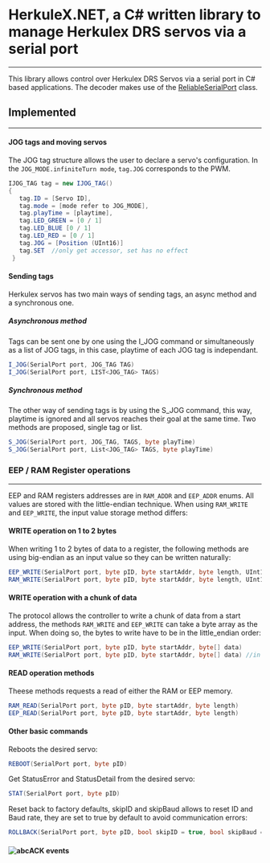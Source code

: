# HerkuleX.NET, a C# written library to manage Herkulex DRS servos via a serial port
---
This library allows control over Herkulex DRS Servos via a serial port in C# based applications.
The decoder makes use of the [ReliableSerialPort](https://www.vgies.com/a-reliable-serial-port-in-c/ "ReliableSerialPort page") class.
## Implemented
---
#### JOG tags and moving servos
The JOG tag structure allows the user to declare a servo's configuration.
In the ```JOG_MODE.infiniteTurn mode```, ```tag.JOG``` corresponds to the PWM.
```csharp
IJOG_TAG tag = new IJOG_TAG()
{
   tag.ID = [Servo ID],
   tag.mode = [mode refer to JOG_MODE],
   tag.playTime = [playtime],
   tag.LED_GREEN = [0 / 1]
   tag.LED_BLUE [0 / 1]
   tag.LED_RED = [0 / 1]
   tag.JOG = [Position (UInt16)]
   tag.SET  //only get accessor, set has no effect
 }
 ```
#### Sending tags
Herkulex servos has two main ways of sending tags, an async method and a synchronous one.
##### Asynchronous method
Tags can be sent one by one using the I_JOG command or simultaneously as a list of JOG tags, in this case, playtime of each JOG tag is independant.
```csharp
I_JOG(SerialPort port, JOG_TAG TAG)
I_JOG(SerialPort port, LIST<JOG_TAG> TAGS)
```
##### Synchronous method
The other way of sending tags is by using the S_JOG command, this way, playtime is ignored and all servos reaches their goal at the same time. Two methods are proposed, single tag or list.
```csharp
S_JOG(SerialPort port, JOG_TAG, TAGS, byte playTime)
S_JOG(SerialPort port, List<JOG_TAG> TAGS, byte playTime)
```
### EEP / RAM Register operations
---
EEP and RAM registers addresses are in ```RAM_ADDR``` and ```EEP_ADDR``` enums.
All values are stored with the little-endian technique. When using ```RAM_WRITE``` and ```EEP_WRITE```, the input value storage method differs:
#### WRITE operation on 1 to 2 bytes
When writing 1 to 2 bytes of data to a register, the following methods are using big-endian as an input value so they can be written naturally:
```csharp
EEP_WRITE(SerialPort port, byte pID, byte startAddr, byte length, UInt16 value)
RAM_WRITE(SerialPort port, byte pID, byte startAddr, byte length, UInt16 value)
```
#### WRITE operation with a chunk of data
The protocol allows the controller to write a chunk of data from a start address, the methods ```RAM_WRITE``` and ```EEP_WRITE``` can take a byte array as the input. When doing so, the bytes to write have to be in the little_endian order:
```csharp
EEP_WRITE(SerialPort port, byte pID, byte startAddr, byte[] data)
RAM_WRITE(SerialPort port, byte pID, byte startAddr, byte[] data) //in the next update
```
#### READ operation methods
Theese methods requests a read of either the RAM or EEP memory.
```csharp
RAM_READ(SerialPort port, byte pID, byte startAddr, byte length)
EEP_READ(SerialPort port, byte pID, byte startAddr, byte length)
```
#### Other basic commands
Reboots the desired servo:
```csharp
REBOOT(SerialPort port, byte pID)
```
Get StatusError and StatusDetail from the desired servo:
```csharp
STAT(SerialPort port, byte pID)
```
Reset back to factory defaults, skipID and skipBaud allows to reset ID and Baud rate, they are set to true by default to avoid communication errors:
```csharp
ROLLBACK(SerialPort port, byte pID, bool skipID = true, bool skipBaud = true)
```
#### ![abc](https://img.icons8.com/officexs/2x/lightning-bolt.png "oue")ACK events 
   

